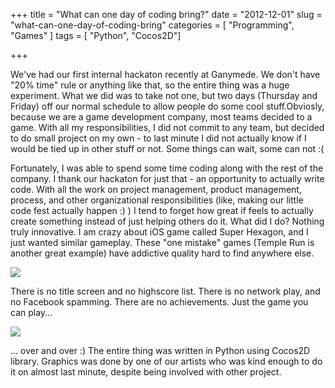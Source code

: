 +++
title = "What can one day of coding bring?"
date = "2012-12-01"
slug = "what-can-one-day-of-coding-bring"
categories = [ "Programming", "Games" ]
tags = [ "Python", "Cocos2D"]

+++

We've had our first internal hackaton recently at Ganymede. We don't have "20% time" rule or anything like that, so the entire thing was a huge experiment. What we did was to take not one, but two days (Thursday and Friday) off our normal schedule to allow people do some cool stuff.Obviosly, because we are a game development company, most teams decided to a game. With all my responsibilities, I did not commit to any team, but decided to do small project on my own - to last minute I did not actually know if I would be tied up in other stuff or not. Some things can wait, some can not :(

Fortunately, I was able to spend some time coding along with the rest of the company. I thank our hackaton for just that - an opportunity to actually write code. With all the work on project management, product management, process, and other organizational responsibilities (like, making our little code fest actually happen :) ) I tend to forget how great if feels to actually create something instead of just helping others do it. What did I do? Nothing truly innovative. I am crazy about iOS game called Super Hexagon, and I just wanted similar gameplay. These "one mistake" games (Temple Run is another great example) have addictive quality hard to find anywhere else.

![](/img/revhex.png)

There is no title screen and no highscore list. There is no network play, and no Facebook spamming. There are no achievements. Just the game you can play...

![](/img/revhex_end.png)

... over and over :) The entire thing was written in Python using Cocos2D library. Graphics was done by one of our artists who was kind enough to do it on almost last minute, despite being involved with other project.